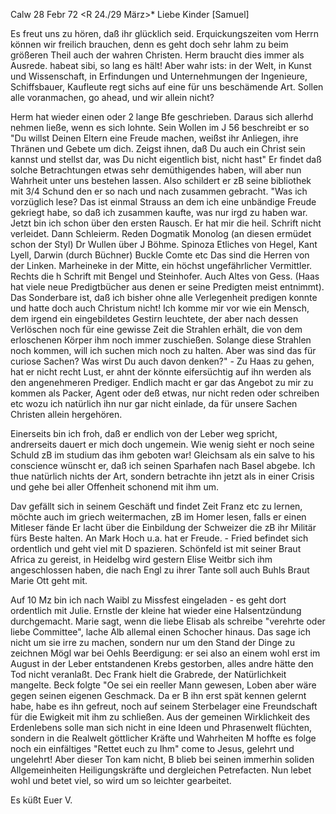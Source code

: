  Calw 28 Febr 72
 <R 24./29 März>*
Liebe Kinder [Samuel]

Es freut uns zu hören, daß ihr glücklich seid. Erquickungszeiten vom Herrn können wir freilich brauchen, denn es geht doch sehr lahm zu beim größeren Theil auch der wahren Christen. Herm braucht dies immer als Ausrede. habeat sibi, so lang es hält! Aber wahr ists: in der Welt, in Kunst und Wissenschaft, in Erfindungen und Unternehmungen der Ingenieure, Schiffsbauer, Kaufleute regt sichs auf eine für uns beschämende Art. Sollen alle voranmachen, go ahead, und wir allein nicht?

Herm hat wieder einen oder 2 lange Bfe geschrieben. Daraus sich allerhd nehmen ließe, wenn es sich lohnte. Sein Wollen im J 56 beschreibt er so "Du willst Deinen Eltern eine Freude machen, weißst ihr Anliegen, ihre Thränen und Gebete um dich. Zeigst ihnen, daß Du auch ein Christ sein kannst und stellst dar, was Du nicht eigentlich bist, nicht hast" Er findet daß solche Betrachtungen etwas sehr demüthigendes haben, will aber nun Wahrheit unter uns bestehen lassen. Also schildert er zB seine bibliothek mit 3/4 Schund den er so nach und nach zusammen gebracht. "Was ich vorzüglich lese? Das ist einmal Strauss an dem ich eine unbändige Freude gekriegt habe, so daß ich zusammen kaufte, was nur irgd zu haben war. Jetzt bin ich schon über den ersten Rausch. Er hat mir die heil. Schrift nicht verleidet. Dann Schleierm. Reden Dogmatik Monolog (an diesen ermüdet schon der Styl) Dr Wullen über J Böhme. Spinoza Etliches von Hegel, Kant Lyell, Darwin (durch Büchner) Buckle Comte etc Das sind die Herren von der Linken. Marheineke in der Mitte, ein höchst ungefährlicher Vermittler. Rechts die h Schrift mit Bengel und Steinhofer. Auch Altes von Gess. (Haas hat viele neue Predigtbücher aus denen er seine Predigten meist entnimmt). Das Sonderbare ist, daß ich bisher ohne alle Verlegenheit predigen konnte und hatte doch auch Christum nicht! Ich komme mir vor wie ein Mensch, dem irgend ein eingebildetes Gestirn leuchtete, der aber nach dessen Verlöschen noch für eine gewisse Zeit die Strahlen erhält, die von dem erloschenen Körper ihm noch immer zuschießen. Solange diese Strahlen noch kommen, will ich suchen mich noch zu halten. Aber was sind das für curiose Sachen? Was wirst Du auch davon denken?" - Zu Haas zu gehen, hat er nicht recht Lust, er ahnt der könnte eifersüchtig auf ihn werden als den angenehmeren Prediger. Endlich macht er gar das Angebot zu mir zu kommen als Packer, Agent oder deß etwas, nur nicht reden oder schreiben etc wozu ich natürlich ihn nur gar nicht einlade, da für unsere Sachen Christen allein hergehören.

Einerseits bin ich froh, daß er endlich von der Leber weg spricht, andrerseits dauert er mich doch ungemein. Wie wenig sieht er noch seine Schuld zB im studium das ihm geboten war! Gleichsam als ein salve to his conscience wünscht er, daß ich seinen Sparhafen nach Basel abgebe. Ich thue natürlich nichts der Art, sondern betrachte ihn jetzt als in einer Crisis und gehe bei aller Offenheit schonend mit ihm um.

Dav gefällt sich in seinem Geschäft und findet Zeit Franz etc zu lernen, möchte auch im griech weitermachen, zB im Homer lesen, falls er einen Mitleser fände Er lacht über die Einbildung der Schweizer die zB ihr Militär fürs Beste halten. An Mark Hoch u.a. hat er Freude. - Fried befindet sich ordentlich und geht viel mit D spazieren. Schönfeld ist mit seiner Braut Africa zu gereist, in Heidelbg wird gestern Elise Weitbr sich ihm angeschlossen haben, die nach Engl zu ihrer Tante soll auch Buhls Braut Marie Ott geht mit.

Auf 10 Mz bin ich nach Waibl zu Missfest eingeladen - es geht dort ordentlich mit Julie. Ernstle der kleine hat wieder eine Halsentzündung durchgemacht. Marie sagt, wenn die liebe Elisab als schreibe "verehrte oder liebe Committee", lache Alb allemal einen Schocher hinaus. Das sage ich nicht um sie irre zu machen, sondern nur um den Stand der Dinge zu zeichnen 
Mögl war bei Oehls Beerdigung: er sei also an einem wohl erst im August in der Leber entstandenen Krebs gestorben, alles andre hätte den Tod nicht veranlaßt. Dec Frank hielt die Grabrede, der Natürlichkeit mangelte. Beck folgte "Oe sei ein reeller Mann gewesen, Loben aber wäre gegen seinen eigenen Geschmack. Da er B ihn erst spät kennen gelernt habe, habe es ihn gefreut, noch auf seinem Sterbelager eine Freundschaft für die Ewigkeit mit ihm zu schließen. Aus der gemeinen Wirklichkeit des Erdenlebens solle man sich nicht in eine Ideen und Phrasenwelt flüchten, sondern in die Realwelt göttlicher Kräfte und Wahrheiten M hoffte es folge noch ein einfältiges "Rettet euch zu Ihm" come to Jesus, gelehrt und ungelehrt! Aber dieser Ton kam nicht, B blieb bei seinen immerhin soliden Allgemeinheiten Heiligungskräfte und dergleichen Petrefacten. Nun lebet wohl und betet viel, so wird um so leichter gearbeitet.

 Es küßt Euer V.
